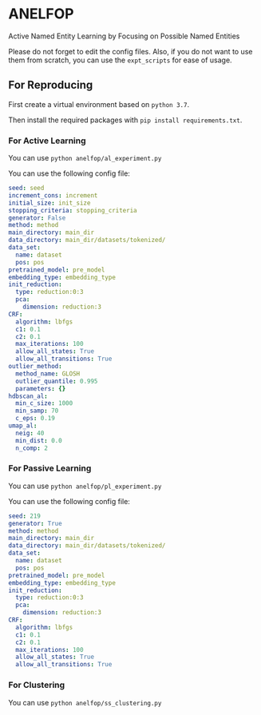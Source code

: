 # ANELFOP
Active Named Entity Learning by Focusing on Possible Named Entities

Please do not forget to edit the config files. Also, if you do not want to use them from scratch, you can use the `expt_scripts` for ease of usage.

## For Reproducing

First create a virtual environment based on `python 3.7`.

Then install the required packages with `pip install requirements.txt`.

### For Active Learning
You can use `python anelfop/al_experiment.py`

You can use the following config file:
```yaml
seed: seed
increment_cons: increment
initial_size: init_size
stopping_criteria: stopping_criteria
generator: False
method: method
main_directory: main_dir
data_directory: main_dir/datasets/tokenized/
data_set:
  name: dataset
  pos: pos
pretrained_model: pre_model
embedding_type: embedding_type
init_reduction:
  type: reduction:0:3
  pca:
    dimension: reduction:3
CRF:
  algorithm: lbfgs
  c1: 0.1
  c2: 0.1
  max_iterations: 100
  allow_all_states: True
  allow_all_transitions: True
outlier_method:
  method_name: GLOSH
  outlier_quantile: 0.995
  parameters: {}
hdbscan_al:
  min_c_size: 1000
  min_samp: 70
  c_eps: 0.19
umap_al:
  neig: 40
  min_dist: 0.0
  n_comp: 2
```

### For Passive Learning
You can use `python anelfop/pl_experiment.py`

You can use the following config file:
```yaml
seed: 219
generator: True
method: method
main_directory: main_dir
data_directory: main_dir/datasets/tokenized/
data_set:
  name: dataset
  pos: pos
pretrained_model: pre_model
embedding_type: embedding_type
init_reduction:
  type: reduction:0:3
  pca:
    dimension: reduction:3
CRF:
  algorithm: lbfgs
  c1: 0.1
  c2: 0.1
  max_iterations: 100
  allow_all_states: True
  allow_all_transitions: True
```

### For Clustering
You can use `python anelfop/ss_clustering.py`
